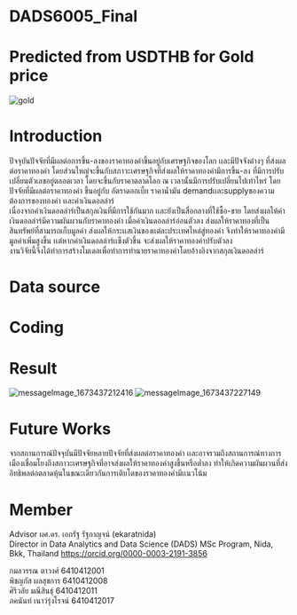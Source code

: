 # DADS6005_Final 

# Predicted from USDTHB for Gold price 
![gold](https://user-images.githubusercontent.com/122340391/211766981-2873446b-6aff-4885-9f53-026bbf11c106.jpg)


# Introduction
ปัจจุบันปัจจัยที่มีผลต่อการขึ้น-ลงของราคาทองคำขึ้นอยู่กับเศรษฐกิจของโลก เเละมีปัจจังต่างๆ ที่ส่งผลต่อราคาทองคำ โดยส่วนใหญ่จะขึ้นกับสภาวะเศรษฐกิจที่ส่งผลให้ราคาทองคำมีการขึ้น-ลง ที่มีการปรับเปลี่ยนตัวเลขอยู่ตลอดเวลา โดยจะขึ้นกับราคาตลาดโลก ณ เวลานั้นมีการปรับเปลี่ยนไปเท่าไหร่ โดยปัจจัยที่มีผลต่อราคาทองคำ ขึ้นอยู่กับ อัตราดอกเบี้ย ราคาน้ำมัน demandเเละsupplyของความต้องการของทองคำ เเละค่าเงินดอลล่าร์   
  เนื่องจากค่าเงินดอลล่าร์เป็นสกุลเงินที่มีการใช้กันมาก เเละยังเป็นสื่อกลางที่ใช้ซื้อ-ขาย โดยส่งผลให้ค่าเงินดอลล่าร์มีความผันผวนกับราคาทองคำ เมื่อค่าเงินดอลล่าร์อ่อนตัวลง ส่งผลให้ราคาทองที่เป็นสินทรัพย์ที่สามารถเก็บมูลค่า ส่งผลให้กระเเสเงินของเเต่ละประเทศไหล่สู่ทองคำ จึงทำให้ราคาทองคำมีมูลค่าเพิ่มสูงขึ้น เเต่หากค่าเงินดอลล่าร์เเข็งตัวขึ้น จะส่งผลให้ราคาทองคำปรับตัวลง   
  งานวิจัยนี้จึงได้ทำการสร้างโมเดลเพื่อทำการทำนายราคาทองคำโดยอ้างอิงจากสกุลเงินดอลล่าร์


# Data source



# Coding



# Result
![messageImage_1673437212416](https://user-images.githubusercontent.com/122340391/211798189-2c5afab9-b990-4a79-9ee5-2b7f7c802b68.jpg)
![messageImage_1673437227149](https://user-images.githubusercontent.com/122340391/211798212-47504fb0-8012-45a6-a3be-6d885a0b3ae9.jpg)



# Future Works
จากสถานการณ์ปัจจุบันมีปัจจัยหลายปัจจัยที่ส่งผลต่อราคาทองคำ เเละอาจรวมถึงสถานการณ์ทางการเมืองเชื่อมโยงถึงสภาวะเศรษฐกิจที่อาจส่งผลให้ราคาทองคำสูงขึ้นหรือต่ำลง ทำให้เกิดความผันผวนที่ส่งอิทธิพลต่อตลาดหุ้นในขณะเดียวกันการเติบโตของราคาทองคำมีเเนวโน้ม


# Member
 Advisor ผศ.ดร. เอกรัฐ รัฐกาญจน์ (ekaratnida)  
Director in Data Analytics and Data Science (DADS) MSc Program, Nida, Bkk, Thailand https://orcid.org/0000-0003-2191-3856  

กมลวรรณ ตาวงศ์ 6410412001  
พิชญภัส ผลสุขการ 6410412008  
ศิริวลัย มณีสินธุ์ 6410412011  
ภคนันท์ เนาว์รุ่งโรจน์ 6410412017
